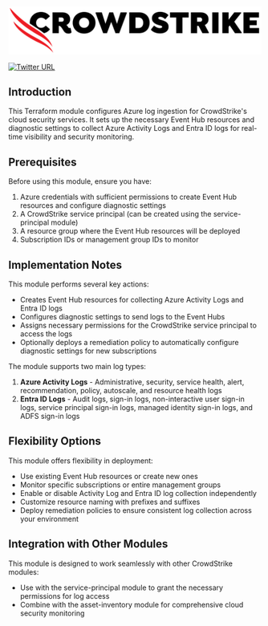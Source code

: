 ![CrowdStrike Log Ingestion terraform module](https://raw.githubusercontent.com/CrowdStrike/falconpy/main/docs/asset/cs-logo.png)

[![Twitter URL](https://img.shields.io/twitter/url?label=Follow%20%40CrowdStrike&style=social&url=https%3A%2F%2Ftwitter.com%2FCrowdStrike)](https://twitter.com/CrowdStrike)

## Introduction

This Terraform module configures Azure log ingestion for CrowdStrike's cloud security services. It sets up the necessary Event Hub resources and diagnostic settings to collect Azure Activity Logs and Entra ID logs for real-time visibility and security monitoring.

## Prerequisites

Before using this module, ensure you have:

1. Azure credentials with sufficient permissions to create Event Hub resources and configure diagnostic settings
2. A CrowdStrike service principal (can be created using the service-principal module)
3. A resource group where the Event Hub resources will be deployed
4. Subscription IDs or management group IDs to monitor

## Implementation Notes

This module performs several key actions:
- Creates Event Hub resources for collecting Azure Activity Logs and Entra ID logs
- Configures diagnostic settings to send logs to the Event Hubs
- Assigns necessary permissions for the CrowdStrike service principal to access the logs
- Optionally deploys a remediation policy to automatically configure diagnostic settings for new subscriptions

The module supports two main log types:
1. **Azure Activity Logs** - Administrative, security, service health, alert, recommendation, policy, autoscale, and resource health logs
2. **Entra ID Logs** - Audit logs, sign-in logs, non-interactive user sign-in logs, service principal sign-in logs, managed identity sign-in logs, and ADFS sign-in logs

## Flexibility Options

This module offers flexibility in deployment:
- Use existing Event Hub resources or create new ones
- Monitor specific subscriptions or entire management groups
- Enable or disable Activity Log and Entra ID log collection independently
- Customize resource naming with prefixes and suffixes
- Deploy remediation policies to ensure consistent log collection across your environment

## Integration with Other Modules

This module is designed to work seamlessly with other CrowdStrike modules:
- Use with the service-principal module to grant the necessary permissions for log access
- Combine with the asset-inventory module for comprehensive cloud security monitoring
